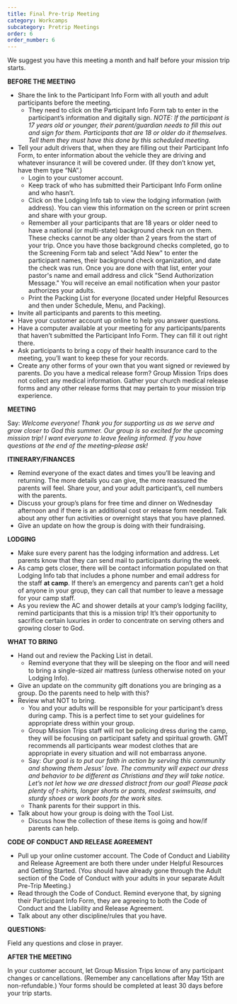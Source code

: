 ```yaml
---
title: Final Pre-trip Meeting
category: Workcamps
subcategory: Pretrip Meetings
order: 6
order_number: 6
---
```


We suggest you have this meeting a month and half before your mission trip starts.

**BEFORE THE MEETING**

* Share the link to the Participant Info Form with all youth and adult participants before the meeting.&nbsp;
  * They need to click on the Participant Info Form tab to enter in the participant’s information and digitally sign. *NOTE: If the participant is 17 years old or younger, their parent/guardian needs to fill this out and sign for them. Participants that are 18 or older do it themselves. Tell them they must have this done by this scheduled meeting.*
* Tell your adult drivers that, when they are filling out their Participant Info Form, to enter information about the vehicle they are driving and whatever insurance it will be covered under. (If they don’t know yet, have them type “NA”.)
  * Login to your customer account.
  * Keep track of who has submitted their Participant Info Form online and who hasn’t.
  * Click on the Lodging Info tab to view the lodging information (with address). You can view this information on the screen or print screen and share with your group.
  * Remember all your participants that are 18 years or older need to have a national (or multi-state) background check run on them. These checks cannot be any older than 2 years from the start of your trip. Once you have those background checks completed, go to the Screening Form tab and select "Add New" to enter the participant names, their background check organization, and date the check was run. Once you are done with that list, enter your pastor's name and email address and click "Send Authorization Message." You will receive an email notification when your pastor authorizes your adults.
  * Print the Packing List for everyone (located under Helpful Resources and then under Schedule, Menu, and Packing).
* Invite all participants and parents to this meeting.
* Have your customer account up online to help you answer questions.
* Have a computer available at your meeting for any participants/parents that haven’t submitted the Participant Info Form. They can fill it out right there.
* Ask participants to bring a copy of their health insurance card to the meeting, you’ll want to keep these for your records.
* Create any other forms of your own that you want signed or reviewed by parents. Do you have a medical release form? Group Mission Trips does not collect any medical information. Gather your church medical release forms and any other release forms that may pertain to your mission trip experience.&nbsp;

**MEETING**

Say: *Welcome everyone\! Thank you for supporting us as we serve and grow closer to God this summer. Our group is so excited for the upcoming mission trip\! I want everyone to leave feeling informed. If you have questions at the end of the meeting–please ask\!&nbsp;*

**ITINERARY/FINANCES**

* Remind everyone of the exact dates and times you’ll be leaving and returning. The more details you can give, the more reassured the parents will feel. Share your, and your adult participant’s, cell numbers with the parents.
* Discuss your group’s plans for free time and dinner on Wednesday afternoon and if there is an additional cost or release form needed. Talk about any other fun activities or overnight stays that you have planned.
* Give an update on how the group is doing with their fundraising.

**LODGING**

* Make sure every parent has the lodging information and address. Let parents know that they can send mail to participants during the week.
* As camp gets closer, there will be contact information populated on that Lodging Info tab that includes a phone number and email address for the staff **at camp**. If there’s an emergency and parents can’t get a hold of anyone in your group, they can call that number to leave a message for your camp staff.
* As you review the AC and shower details at your camp’s lodging facility, remind participants that this is a mission trip\! It’s their opportunity to sacrifice certain luxuries in order to concentrate on serving others and growing closer to God.

**WHAT TO BRING**

* Hand out and review the Packing List in detail.
  * Remind everyone that they will be sleeping on the floor and will need to bring a single-sized air mattress (unless otherwise noted on your Lodging Info).&nbsp;
* Give an update on the community gift donations you are bringing as a group. Do the parents need to help with this?&nbsp;
* Review what NOT to bring.
  * You and your adults will be responsible for your participant’s dress during camp. This is a perfect time to set your guidelines for appropriate dress within your group.
  * Group Mission Trips staff will not be policing dress during the camp, they will be focusing on participant safety and spiritual growth. GMT recommends all participants wear modest clothes that are appropriate in every situation and will not embarrass anyone.&nbsp;
  * Say: *Our goal is to put our faith in action by serving this community and showing them Jesus’ love. The community will expect our dress and behavior to be different as Christians and they will take notice. Let’s not let how we are dressed distract from our goal\! Please pack plenty of t-shirts, longer shorts or pants, modest swimsuits, and sturdy shoes or work boots for the work sites.&nbsp;*
  * Thank parents for their support in this.&nbsp;
* Talk about how your group is doing with the Tool List.
  * Discuss how the collection of these items is going and how/if parents can help.

**CODE OF CONDUCT AND RELEASE AGREEMENT**

* Pull up your online customer account. The Code of Conduct and Liability and Release Agreement are both there under under Helpful Resources and Getting Started. (You should have already gone through the Adult section of the Code of Conduct with your adults in your separate Adult Pre-Trip Meeting.)
* Read through the Code of Conduct. Remind everyone that, by signing their Participant Info Form, they are agreeing to both the Code of Conduct and the Liability and Release Agreement.
* Talk about any other discipline/rules that you have.&nbsp;

**QUESTIONS:**

Field any questions and close in prayer.

**AFTER THE MEETING**

In your customer account, let Group Mission Trips know of any participant changes or cancellations. (Remember any cancellations after May 15th are non-refundable.) Your forms should be completed at least 30 days before your trip starts.&nbsp;
